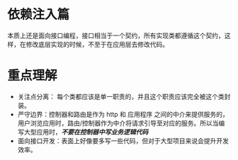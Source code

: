 # 依赖注入篇
本质上还是面向接口编程，接口相当于一个契约，所有实现类都遵循这个契约，这样，在修改底层实现的时候，不至于在应用层去修改代码。



# 重点理解
* 关注点分离： 每个类都应该是单一职责的，并且这个职责应该完全被这个类封装。
* 严守边界：控制器和路由是作为 http 和 应用程序 之间的中介来提供服务的，用户浏览应用时，路由/控制器作为中介将请求引导至对应的服务。所以当编写大型应用时，***不要在控制器中写业务逻辑代码***
* 面向接口开发：表面上好像要多写一些代码，但对于大型项目来说会提升开发效率。